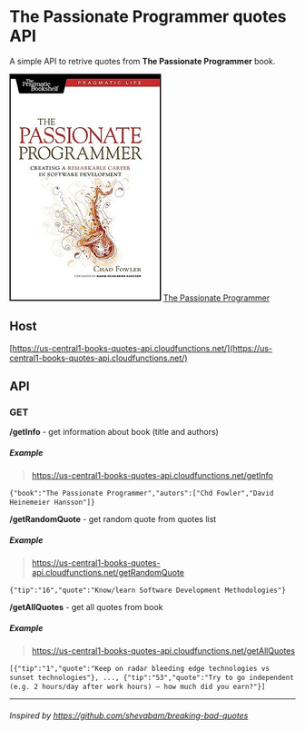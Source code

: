 # The Passionate Programmer quotes API

A simple API to retrive quotes from **The Passionate Programmer** book.

![The Passionate Programmer](images/book.jpg)
[The Passionate Programmer]()

## Host

[https://us-central1-books-quotes-api.cloudfunctions.net/](https://us-central1-books-quotes-api.cloudfunctions.net/)
## API

### **GET**
**/getInfo** - get information about book (title and authors)

##### Example

> https://us-central1-books-quotes-api.cloudfunctions.net/getInfo

```
{"book":"The Passionate Programmer","autors":["Chd Fowler","David Heinemeier Hansson"]}
```

**/getRandomQuote** - get random quote from quotes list

##### Example

> https://us-central1-books-quotes-api.cloudfunctions.net/getRandomQuote

```
{"tip":"16","quote":"Know/learn Software Development Methodologies"}
```

**/getAllQuotes** - get all quotes from book

##### Example

> https://us-central1-books-quotes-api.cloudfunctions.net/getAllQuotes

```
[{"tip":"1","quote":"Keep on radar bleeding edge technologies vs sunset technologies"}, ..., {"tip":"53","quote":"Try to go independent (e.g. 2 hours/day after work hours) – how much did you earn?"}]
```

----
###### Inspired by https://github.com/shevabam/breaking-bad-quotes
